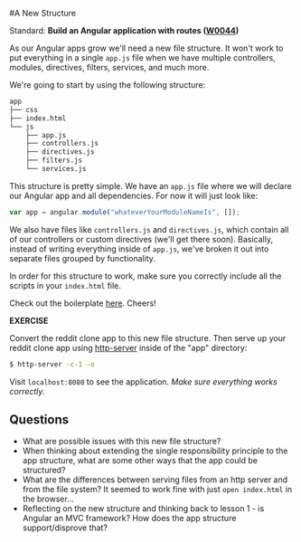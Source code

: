 #A New Structure

Standard: **Build an Angular application with routes (<a href="#">W0044</a>)**

As our Angular apps grow we'll need a new file structure. It won't work to put everything in a single `app.js` file when we have multiple controllers, modules, directives, filters, services, and much  more.

We're going to start by using the following structure:

```sh
app
├── css
├── index.html
└── js
    ├── app.js
    ├── controllers.js
    ├── directives.js
    ├── filters.js
    └── services.js
```

This structure is pretty simple. We have an `app.js` file where we will declare our Angular app and all dependencies. For now it will just look like:

```javascript
var app = angular.module("whateverYourModuleNameIs", []);
```

We also have files like `controllers.js` and `directives.js`, which contain all of our controllers or custom directives (we'll get there soon). Basically, instead of writing everything inside of `app.js`, we've broken it out into separate files grouped by functionality.

In order for this structure to work, make sure you correctly include all the scripts in your `index.html` file.

Check out the boilerplate [here](https://github.com/gSchool/angular-examples/tree/master/boilerplate/app). Cheers!

**EXERCISE**

Convert the reddit clone app to this new file structure. Then serve up your reddit clone app using [http-server](https://www.npmjs.com/package/http-server) inside of the "app" directory:

```sh
$ http-server -c-1 -o
```

Visit `localhost:8080` to see the application. *Make sure everything works correctly.*

## Questions

* What are possible issues with this new file structure?
* When thinking about extending the single responsibility principle to the app structure, what are some other ways that the app could be structured?
* What are the differences between serving files from an http server and from the file system? It seemed to work fine with just `open index.html` in the browser...
* Reflecting on the new structure and thinking back to lesson 1 - is Angular an MVC framework? How does the app structure support/disprove that?
